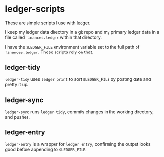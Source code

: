 # ledger-scripts

These are simple scripts I use with [ledger](http://www.ledger-cli.org/).

I keep my ledger data directory in a git repo and my primary ledger data in a file called `finances.ledger` within that directory.

I have the `$LEDGER_FILE` environment variable set to the full path of `finances.ledger`. These scripts rely on that.

## ledger-tidy

`ledger-tidy` uses `ledger print` to sort `$LEDGER_FILE` by posting date and pretty it up.

## ledger-sync

`ledger-sync` runs `ledger-tidy`, commits changes in the working directory, and pushes.

## ledger-entry

`ledger-entry` is a wrapper for `ledger entry`, confirming the output looks good before appending to `$LEDGER_FILE`.
